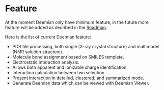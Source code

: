 # Feature

At the moment Deemian only have minimum feature, in the future more feature will be added as decribed in the [Roadmap](../information/roadmap.md).

Here is the list of current Deemian feature:
- PDB file processing, both single (X-ray crystal structure) and multimodel (NMR solution structure).
- Molecule bond assignment based on SMILES template.
- Electrostatic interaction analysis.
- Allows both apparent and ionizable charge identification.
- Interaction calculation between two selection.
- Present interaction in detailed, clustered, and summarized mode.
- Generate Deemian data which can be viewed with Deemian Viewer.
